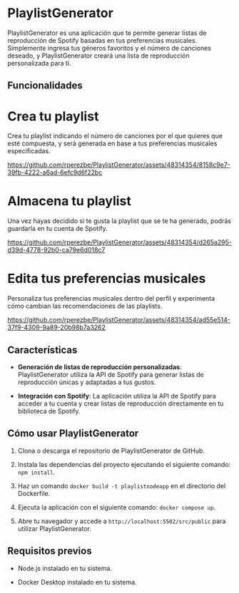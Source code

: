 # PlaylistGenerator

PlaylistGenerator es una aplicación que te permite generar listas de reproducción de Spotify basadas en tus preferencias musicales. Simplemente ingresa tus géneros favoritos y el número de canciones deseado, y PlaylistGenerator creará una lista de reproducción personalizada para ti.
## Funcionalidades

# Crea tu playlist
Crea tu playlist indicando el número de canciones por el que quieres que esté compuesta, y será generada en base a tus preferencias musicales especificadas.

https://github.com/rperezbe/PlaylistGenerator/assets/48314354/8158c9e7-39fb-4222-a6ad-6efc9d6f22bc

# Almacena tu playlist
Una vez hayas decidido si te gusta la playlist que se te ha generado, podrás guardarla en tu cuenta de Spotify.

https://github.com/rperezbe/PlaylistGenerator/assets/48314354/d265a295-d39d-4778-92b0-ca79e6d018c7

# Edita tus preferencias musicales
Personaliza tus preferencias musicales dentro del perfil y experimenta cómo cambian las recomendaciones de las playlists.

https://github.com/rperezbe/PlaylistGenerator/assets/48314354/ad55e514-37f9-4309-9a89-20b98b7a3262

## Características

- **Generación de listas de reproducción personalizadas**: PlaylistGenerator utiliza la API de Spotify para generar listas de reproducción únicas y adaptadas a tus gustos.

- **Integración con Spotify**: La aplicación utiliza la API de Spotify para acceder a tu cuenta y crear listas de reproducción directamente en tu biblioteca de Spotify.

## Cómo usar PlaylistGenerator

1. Clona o descarga el repositorio de PlaylistGenerator de GitHub.

2. Instala las dependencias del proyecto ejecutando el siguiente comando: `npm install`.

3. Haz un comando `docker build -t playlistnodeapp` en el directorio del Dockerfile.

4. Ejecuta la aplicación con el siguiente comando: `docker compose up`.

5. Abre tu navegador y accede a `http://localhost:5502/src/public` para utilizar PlaylistGenerator.

## Requisitos previos

- Node.js instalado en tu sistema.

- Docker Desktop instalado en tu sistema.


